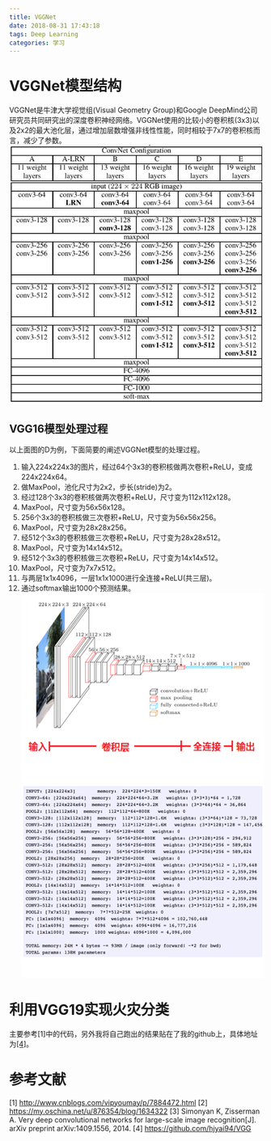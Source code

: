 ```yaml
---
title: VGGNet
date: 2018-08-31 17:43:18
tags: Deep Learning
categories: 学习
---
```

# VGGNet模型结构
VGGNet是牛津大学视觉组(Visual Geometry Group)和Google DeepMind公司研究员共同研究出的深度卷积神经网络。VGGNet使用的比较小的卷积核(3x3)以及2x2的最大池化层，通过增加层数增强非线性性能，同时相较于7x7的卷积核而言，减少了参数。
![](https://raw.githubusercontent.com/hjyai94/Blog/master/source/uploads/vgg16.jpg)
## VGG16模型处理过程
以上面图的D为例，下面简要的阐述VGGNet模型的处理过程。
1. 输入224x224x3的图片，经过64个3x3的卷积核做两次卷积+ReLU，变成224x224x64。
2. 做MaxPool，池化尺寸为2x2，步长(stride)为2。
3. 经过128个3x3的卷积核做两次卷积+ReLU，尺寸变为112x112x128。
4. MaxPool，尺寸变为56x56x128。
5. 256个3x3的卷积核做三次卷积+ReLU，尺寸变为56x56x256。
6. MaxPool，尺寸变为28x28x256。
7. 经512个3x3的卷积核做三次卷积+ReLU，尺寸变为28x28x512。
8. MaxPool，尺寸变为14x14x512。
9. 经512个3x3的卷积核做三次卷积+ReLU，尺寸变为14x14x512。
10. MaxPool，尺寸变为7x7x512。
11. 与两层1x1x4096，一层1x1x1000进行全连接+ReLU(共三层)。
12. 通过softmax输出1000个预测结果。
![](https://raw.githubusercontent.com/hjyai94/Blog/master/source/uploads/VGG16%E5%A4%84%E7%90%86%E8%BF%87%E7%A8%8B.png)
![](https://raw.githubusercontent.com/hjyai94/Blog/master/source/uploads/VGG%E5%8F%82%E6%95%B0.png)

# 利用VGG19实现火灾分类
主要参考[1]中的代码，另外我将自己跑出的结果贴在了我的github上，具体地址为[[4]](https://github.com/hjyai94/VGG)。



# 参考文献
[1] http://www.cnblogs.com/vipyoumay/p/7884472.html
[2] https://my.oschina.net/u/876354/blog/1634322
[3] Simonyan K, Zisserman A. Very deep convolutional networks for large-scale image recognition[J]. arXiv preprint arXiv:1409.1556, 2014.
[4] https://github.com/hjyai94/VGG
